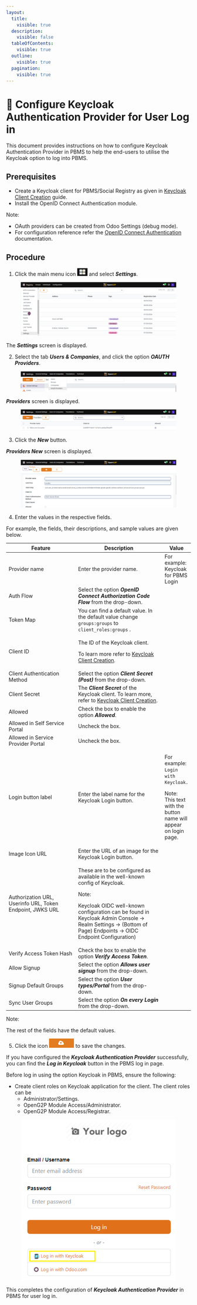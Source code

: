 ```yaml
---
layout:
  title:
    visible: true
  description:
    visible: false
  tableOfContents:
    visible: true
  outline:
    visible: true
  pagination:
    visible: true
---
```


# 📔 Configure Keycloak Authentication Provider for User Log in

This document provides instructions on how to configure Keycloak Authentication Provider in PBMS to help the end-users to utilise the Keycloak option to log into PBMS.

## Prerequisites

* Create a Keycloak client for PBMS/Social Registry as given in [Keycloak Client Creation](../../../../../deployment/deployment-guide/keycloak-client-creation.md) guide.
* Install the OpenID Connect Authentication module.&#x20;

Note:

* OAuth providers can be created from Odoo Settings (debug mode).
* For configuration reference refer the [OpenID Connect Authentication](../../../../developer-zone/odoo-modules/openid-connect-authentication.md) documentation.

## Procedure

1. Click the main menu icon ![](../../../../../.gitbook/assets/main-menu.png) and select _**Settings**_.

<figure><img src="../../../../../.gitbook/assets/pbms-settings.png" alt=""><figcaption></figcaption></figure>

The _**Settings**_ screen is displayed.

2. Select the tab _**Users & Companies**_, and click the option _**OAUTH Providers**_.

<figure><img src="../../../../../.gitbook/assets/pbms-settings-oauth.png" alt=""><figcaption></figcaption></figure>

_**Providers**_ screen is displayed.

<figure><img src="../../../../../.gitbook/assets/providers-pbms.png" alt=""><figcaption></figcaption></figure>

3. Click the _**New**_ button.

_**Providers New**_ screen is displayed.

<figure><img src="../../../../../.gitbook/assets/providers-new-pbms.png" alt=""><figcaption></figcaption></figure>

4. Enter the values in the respective fields.

For example, the fields, their descriptions, and sample values are given below.

<table><thead><tr><th width="230">Feature</th><th width="281">Description</th><th>Value</th></tr></thead><tbody><tr><td>Provider name</td><td>Enter the provider name.</td><td>For example: Keycloak for PBMS Login</td></tr><tr><td>Auth Flow</td><td>Select the option <em><strong>OpenID Connect Authorization Code Flow</strong></em> from the drop-down.</td><td></td></tr><tr><td>Token Map</td><td>You can find a default value. In the default value change <code>groups:groups</code> to <code>client_roles:groups</code> .</td><td></td></tr><tr><td>Client ID</td><td><p>The ID of the Keycloak client.</p><p>To learn more refer to <a href="../../../../../deployment/deployment-guide/keycloak-client-creation.md">Keycloak Client Creation</a>.</p></td><td></td></tr><tr><td>Client Authentication Method</td><td>Select the option <em><strong>Client Secret (Post)</strong></em> from the drop-down.</td><td></td></tr><tr><td>Client Secret</td><td>The <em><strong>Client Secret</strong></em> of the Keycloak client. To learn more, refer to <a href="https://docs.openg2p.org/deployment/deployment-guide/keycloak-client-creation">Keycloak Client Creation</a>.</td><td></td></tr><tr><td>Allowed</td><td>Check the box to enable the option <em><strong>Allowed</strong></em>.  </td><td></td></tr><tr><td>Allowed in Self Service Portal</td><td>Uncheck the box. </td><td></td></tr><tr><td>Allowed in Service Provider Portal</td><td>Uncheck the box.</td><td></td></tr><tr><td>Login button label</td><td>Enter the label name for the Keycloak Login button.</td><td><p>For example:  <code>Login with Keycloak.</code></p><p>Note: This text with the button name will appear on login page. </p></td></tr><tr><td>Image Icon URL</td><td>Enter the URL of an image for the Keycloak Login button.</td><td></td></tr><tr><td>Authorization URL, Userinfo URL, Token Endpoint, JWKS URL</td><td><p>These are to be configured as available in the well-known config of Keycloak. </p><p></p><p>Note:</p><p>Keycloak OIDC well-known configuration can be found in Keycloak Admin Console -> Realm Settings -> (Bottom of Page) Endpoints -> OIDC Endpoint Configuration)</p></td><td></td></tr><tr><td>Verify Access Token Hash</td><td>Check the box to enable the option <em><strong>Verify Access Token</strong></em>.</td><td></td></tr><tr><td>Allow Signup</td><td>Select the option <em><strong>Allows user signup</strong></em> from the drop-down. </td><td></td></tr><tr><td>Signup Default Groups</td><td>Select the option <em><strong>User types/Portal</strong></em> from the drop-down. </td><td></td></tr><tr><td>Sync User Groups</td><td>Select the option <em><strong>On every Login</strong></em> from the drop-down. </td><td></td></tr></tbody></table>

Note:

The rest of the fields have the default values.

5. Click the icon ![](../../../../../.gitbook/assets/save-button.png) to save the changes.

If you have configured the _**Keycloak Authentication Provider**_ successfully, you can find the _**Log in Keycloak**_ button in the PBMS log in page.&#x20;

Before log in using the option Keycloak in PBMS, ensure the following:

* Create client roles on Keycloak application for the client. The client roles can be
  * Administrator/Settings.
  * OpenG2P Module Access/Administrator.
  * OpenG2P Module Access/Registrar.

<figure><img src="../../../../../.gitbook/assets/login-page.png" alt=""><figcaption></figcaption></figure>

This completes the configuration of _**Keycloak Authentication Provider**_ in PBMS for user log in.
